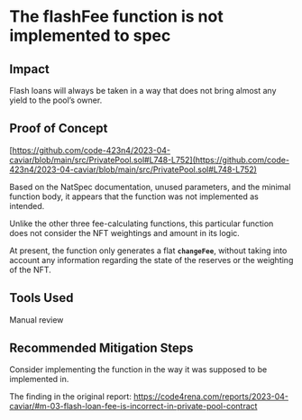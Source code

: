 # The flashFee function is not implemented to spec

## Impact

Flash loans will always be taken in a way that does not bring almost any yield to the pool’s owner.

## Proof of Concept

[https://github.com/code-423n4/2023-04-caviar/blob/main/src/PrivatePool.sol#L748-L752](https://github.com/code-423n4/2023-04-caviar/blob/main/src/PrivatePool.sol#L748-L752)

Based on the NatSpec documentation, unused parameters, and the minimal function body, it appears that the function was not implemented as intended.

Unlike the other three fee-calculating functions, this particular function does not consider the NFT weightings and amount in its logic.

At present, the function only generates a flat **`changeFee`**, without taking into account any information regarding the state of the reserves or the weighting of the NFT.

## Tools Used

Manual review

## Recommended Mitigation Steps

Consider implementing the function in the way it was supposed to be implemented in.

The finding in the original report: https://code4rena.com/reports/2023-04-caviar/#m-03-flash-loan-fee-is-incorrect-in-private-pool-contract
